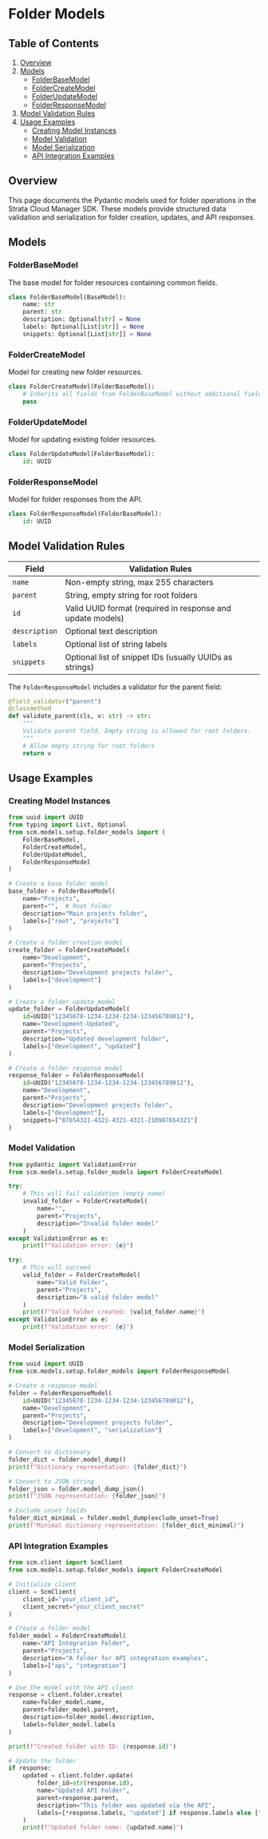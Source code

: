 # Folder Models

## Table of Contents

1. [Overview](#overview)
2. [Models](#models)
    - [FolderBaseModel](#folderbasemodel)
    - [FolderCreateModel](#foldercreatemodel)
    - [FolderUpdateModel](#folderupdatemodel)
    - [FolderResponseModel](#folderresponsemodel)
3. [Model Validation Rules](#model-validation-rules)
4. [Usage Examples](#usage-examples)
    - [Creating Model Instances](#creating-model-instances)
    - [Model Validation](#model-validation)
    - [Model Serialization](#model-serialization)
    - [API Integration Examples](#api-integration-examples)

## Overview

This page documents the Pydantic models used for folder operations in the Strata Cloud Manager SDK. These models provide
structured data validation and serialization for folder creation, updates, and API responses.

## Models

### FolderBaseModel

The base model for folder resources containing common fields.

```python
class FolderBaseModel(BaseModel):
    name: str
    parent: str
    description: Optional[str] = None
    labels: Optional[List[str]] = None
    snippets: Optional[List[str]] = None
```

### FolderCreateModel

Model for creating new folder resources.

```python
class FolderCreateModel(FolderBaseModel):
    # Inherits all fields from FolderBaseModel without additional fields
    pass
```

### FolderUpdateModel

Model for updating existing folder resources.

```python
class FolderUpdateModel(FolderBaseModel):
    id: UUID
```

### FolderResponseModel

Model for folder responses from the API.

```python
class FolderResponseModel(FolderBaseModel):
    id: UUID
```

## Model Validation Rules

| Field         | Validation Rules                                               |
|---------------|---------------------------------------------------------------|
| `name`        | Non-empty string, max 255 characters                          |
| `parent`      | String, empty string for root folders                         |
| `id`          | Valid UUID format (required in response and update models)    |
| `description` | Optional text description                                     |
| `labels`      | Optional list of string labels                                |
| `snippets`    | Optional list of snippet IDs (usually UUIDs as strings)       |

The `FolderResponseModel` includes a validator for the parent field:

```python
@field_validator("parent")
@classmethod
def validate_parent(cls, v: str) -> str:
    """
    Validate parent field. Empty string is allowed for root folders.
    """
    # Allow empty string for root folders
    return v
```

## Usage Examples

### Creating Model Instances

```python
from uuid import UUID
from typing import List, Optional
from scm.models.setup.folder_models import (
    FolderBaseModel,
    FolderCreateModel,
    FolderUpdateModel,
    FolderResponseModel
)

# Create a base folder model
base_folder = FolderBaseModel(
    name="Projects",
    parent="",  # Root folder
    description="Main projects folder",
    labels=["root", "projects"]
)

# Create a folder creation model
create_folder = FolderCreateModel(
    name="Development",
    parent="Projects",
    description="Development projects folder",
    labels=["development"]
)

# Create a folder update model
update_folder = FolderUpdateModel(
    id=UUID("12345678-1234-1234-1234-123456789012"),
    name="Development-Updated",
    parent="Projects",
    description="Updated development folder",
    labels=["development", "updated"]
)

# Create a folder response model
response_folder = FolderResponseModel(
    id=UUID("12345678-1234-1234-1234-123456789012"),
    name="Development",
    parent="Projects",
    description="Development projects folder",
    labels=["development"],
    snippets=["87654321-4321-4321-4321-210987654321"]
)
```

### Model Validation

```python
from pydantic import ValidationError
from scm.models.setup.folder_models import FolderCreateModel

try:
    # This will fail validation (empty name)
    invalid_folder = FolderCreateModel(
        name="",
        parent="Projects",
        description="Invalid folder model"
    )
except ValidationError as e:
    print(f"Validation error: {e}")

try:
    # This will succeed
    valid_folder = FolderCreateModel(
        name="Valid Folder",
        parent="Projects",
        description="A valid folder model"
    )
    print(f"Valid folder created: {valid_folder.name}")
except ValidationError as e:
    print(f"Validation error: {e}")
```

### Model Serialization

```python
from uuid import UUID
from scm.models.setup.folder_models import FolderResponseModel

# Create a response model
folder = FolderResponseModel(
    id=UUID("12345678-1234-1234-1234-123456789012"),
    name="Development",
    parent="Projects",
    description="Development projects folder",
    labels=["development", "serialization"]
)

# Convert to dictionary
folder_dict = folder.model_dump()
print(f"Dictionary representation: {folder_dict}")

# Convert to JSON string
folder_json = folder.model_dump_json()
print(f"JSON representation: {folder_json}")

# Exclude unset fields
folder_dict_minimal = folder.model_dump(exclude_unset=True)
print(f"Minimal dictionary representation: {folder_dict_minimal}")
```

### API Integration Examples

```python
from scm.client import ScmClient
from scm.models.setup.folder_models import FolderCreateModel

# Initialize client
client = ScmClient(
    client_id="your_client_id",
    client_secret="your_client_secret"
)

# Create a folder model
folder_model = FolderCreateModel(
    name="API Integration Folder",
    parent="Projects",
    description="A folder for API integration examples",
    labels=["api", "integration"]
)

# Use the model with the API client
response = client.folder.create(
    name=folder_model.name,
    parent=folder_model.parent,
    description=folder_model.description,
    labels=folder_model.labels
)

print(f"Created folder with ID: {response.id}")

# Update the folder
if response:
    updated = client.folder.update(
        folder_id=str(response.id),
        name="Updated API Folder",
        parent=response.parent,
        description="This folder was updated via the API",
        labels=[*response.labels, "updated"] if response.labels else ["updated"]
    )
    print(f"Updated folder name: {updated.name}")
